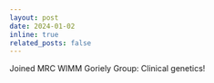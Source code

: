 ```yaml
---
layout: post
date: 2024-01-02
inline: true
related_posts: false
---
```


Joined MRC WIMM Goriely Group: Clinical genetics!
